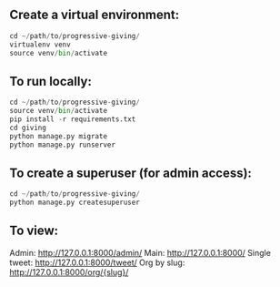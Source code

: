 Create a virtual environment:
-----------------------------

```python
cd ~/path/to/progressive-giving/
virtualenv venv
source venv/bin/activate
```

To run locally:
---------------

```python
cd ~/path/to/progressive-giving/
source venv/bin/activate
pip install -r requirements.txt
cd giving
python manage.py migrate
python manage.py runserver
```

To create a superuser (for admin access):
-----------------------------------------

```python
cd ~/path/to/progressive-giving/
python manage.py createsuperuser
```

To view:
------------------

Admin:           http://127.0.0.1:8000/admin/
Main:            http://127.0.0.1:8000/
Single tweet:    http://127.0.0.1:8000/tweet/
Org by slug:     http://127.0.0.1:8000/org/{slug}/
